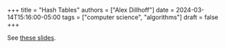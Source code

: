 +++
title = "Hash Tables"
authors = ["Alex Dillhoff"]
date = 2024-03-14T15:16:00-05:00
tags = ["computer science", "algorithms"]
draft = false
+++

See [these slides](/teaching/dasc5300/lectures/hash_maps.pdf).
